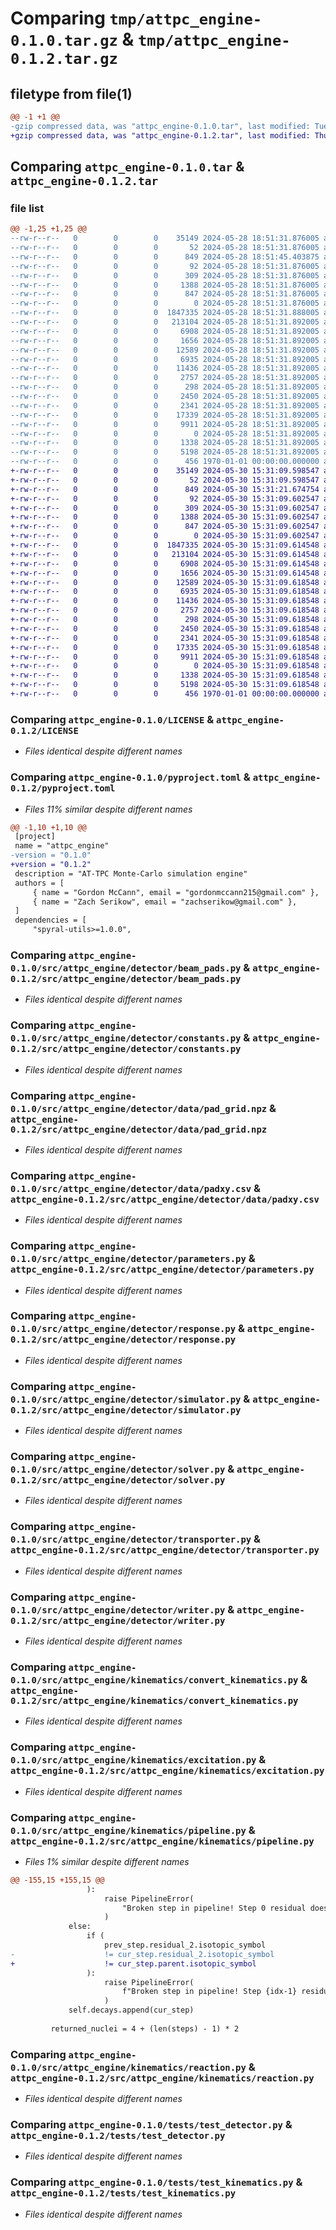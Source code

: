 # Comparing `tmp/attpc_engine-0.1.0.tar.gz` & `tmp/attpc_engine-0.1.2.tar.gz`

## filetype from file(1)

```diff
@@ -1 +1 @@
-gzip compressed data, was "attpc_engine-0.1.0.tar", last modified: Tue May 28 18:51:45 2024, max compression
+gzip compressed data, was "attpc_engine-0.1.2.tar", last modified: Thu May 30 15:31:21 2024, max compression
```

## Comparing `attpc_engine-0.1.0.tar` & `attpc_engine-0.1.2.tar`

### file list

```diff
@@ -1,25 +1,25 @@
--rw-r--r--   0        0        0    35149 2024-05-28 18:51:31.876005 attpc_engine-0.1.0/LICENSE
--rw-r--r--   0        0        0       52 2024-05-28 18:51:31.876005 attpc_engine-0.1.0/README.md
--rw-r--r--   0        0        0      849 2024-05-28 18:51:45.403875 attpc_engine-0.1.0/pyproject.toml
--rw-r--r--   0        0        0       92 2024-05-28 18:51:31.876005 attpc_engine-0.1.0/src/attpc_engine/__init__.py
--rw-r--r--   0        0        0      309 2024-05-28 18:51:31.876005 attpc_engine-0.1.0/src/attpc_engine/detector/__init__.py
--rw-r--r--   0        0        0     1388 2024-05-28 18:51:31.876005 attpc_engine-0.1.0/src/attpc_engine/detector/beam_pads.py
--rw-r--r--   0        0        0      847 2024-05-28 18:51:31.876005 attpc_engine-0.1.0/src/attpc_engine/detector/constants.py
--rw-r--r--   0        0        0        0 2024-05-28 18:51:31.876005 attpc_engine-0.1.0/src/attpc_engine/detector/data/__init__.py
--rw-r--r--   0        0        0  1847335 2024-05-28 18:51:31.888005 attpc_engine-0.1.0/src/attpc_engine/detector/data/pad_grid.npz
--rw-r--r--   0        0        0   213104 2024-05-28 18:51:31.892005 attpc_engine-0.1.0/src/attpc_engine/detector/data/padxy.csv
--rw-r--r--   0        0        0     6908 2024-05-28 18:51:31.892005 attpc_engine-0.1.0/src/attpc_engine/detector/parameters.py
--rw-r--r--   0        0        0     1656 2024-05-28 18:51:31.892005 attpc_engine-0.1.0/src/attpc_engine/detector/response.py
--rw-r--r--   0        0        0    12589 2024-05-28 18:51:31.892005 attpc_engine-0.1.0/src/attpc_engine/detector/simulator.py
--rw-r--r--   0        0        0     6935 2024-05-28 18:51:31.892005 attpc_engine-0.1.0/src/attpc_engine/detector/solver.py
--rw-r--r--   0        0        0    11436 2024-05-28 18:51:31.892005 attpc_engine-0.1.0/src/attpc_engine/detector/transporter.py
--rw-r--r--   0        0        0     2757 2024-05-28 18:51:31.892005 attpc_engine-0.1.0/src/attpc_engine/detector/writer.py
--rw-r--r--   0        0        0      298 2024-05-28 18:51:31.892005 attpc_engine-0.1.0/src/attpc_engine/kinematics/__init__.py
--rw-r--r--   0        0        0     2450 2024-05-28 18:51:31.892005 attpc_engine-0.1.0/src/attpc_engine/kinematics/convert_kinematics.py
--rw-r--r--   0        0        0     2341 2024-05-28 18:51:31.892005 attpc_engine-0.1.0/src/attpc_engine/kinematics/excitation.py
--rw-r--r--   0        0        0    17339 2024-05-28 18:51:31.892005 attpc_engine-0.1.0/src/attpc_engine/kinematics/pipeline.py
--rw-r--r--   0        0        0     9911 2024-05-28 18:51:31.892005 attpc_engine-0.1.0/src/attpc_engine/kinematics/reaction.py
--rw-r--r--   0        0        0        0 2024-05-28 18:51:31.892005 attpc_engine-0.1.0/tests/__init__.py
--rw-r--r--   0        0        0     1338 2024-05-28 18:51:31.892005 attpc_engine-0.1.0/tests/test_detector.py
--rw-r--r--   0        0        0     5198 2024-05-28 18:51:31.892005 attpc_engine-0.1.0/tests/test_kinematics.py
--rw-r--r--   0        0        0      456 1970-01-01 00:00:00.000000 attpc_engine-0.1.0/PKG-INFO
+-rw-r--r--   0        0        0    35149 2024-05-30 15:31:09.598547 attpc_engine-0.1.2/LICENSE
+-rw-r--r--   0        0        0       52 2024-05-30 15:31:09.598547 attpc_engine-0.1.2/README.md
+-rw-r--r--   0        0        0      849 2024-05-30 15:31:21.674754 attpc_engine-0.1.2/pyproject.toml
+-rw-r--r--   0        0        0       92 2024-05-30 15:31:09.602547 attpc_engine-0.1.2/src/attpc_engine/__init__.py
+-rw-r--r--   0        0        0      309 2024-05-30 15:31:09.602547 attpc_engine-0.1.2/src/attpc_engine/detector/__init__.py
+-rw-r--r--   0        0        0     1388 2024-05-30 15:31:09.602547 attpc_engine-0.1.2/src/attpc_engine/detector/beam_pads.py
+-rw-r--r--   0        0        0      847 2024-05-30 15:31:09.602547 attpc_engine-0.1.2/src/attpc_engine/detector/constants.py
+-rw-r--r--   0        0        0        0 2024-05-30 15:31:09.602547 attpc_engine-0.1.2/src/attpc_engine/detector/data/__init__.py
+-rw-r--r--   0        0        0  1847335 2024-05-30 15:31:09.614548 attpc_engine-0.1.2/src/attpc_engine/detector/data/pad_grid.npz
+-rw-r--r--   0        0        0   213104 2024-05-30 15:31:09.614548 attpc_engine-0.1.2/src/attpc_engine/detector/data/padxy.csv
+-rw-r--r--   0        0        0     6908 2024-05-30 15:31:09.614548 attpc_engine-0.1.2/src/attpc_engine/detector/parameters.py
+-rw-r--r--   0        0        0     1656 2024-05-30 15:31:09.614548 attpc_engine-0.1.2/src/attpc_engine/detector/response.py
+-rw-r--r--   0        0        0    12589 2024-05-30 15:31:09.618548 attpc_engine-0.1.2/src/attpc_engine/detector/simulator.py
+-rw-r--r--   0        0        0     6935 2024-05-30 15:31:09.618548 attpc_engine-0.1.2/src/attpc_engine/detector/solver.py
+-rw-r--r--   0        0        0    11436 2024-05-30 15:31:09.618548 attpc_engine-0.1.2/src/attpc_engine/detector/transporter.py
+-rw-r--r--   0        0        0     2757 2024-05-30 15:31:09.618548 attpc_engine-0.1.2/src/attpc_engine/detector/writer.py
+-rw-r--r--   0        0        0      298 2024-05-30 15:31:09.618548 attpc_engine-0.1.2/src/attpc_engine/kinematics/__init__.py
+-rw-r--r--   0        0        0     2450 2024-05-30 15:31:09.618548 attpc_engine-0.1.2/src/attpc_engine/kinematics/convert_kinematics.py
+-rw-r--r--   0        0        0     2341 2024-05-30 15:31:09.618548 attpc_engine-0.1.2/src/attpc_engine/kinematics/excitation.py
+-rw-r--r--   0        0        0    17335 2024-05-30 15:31:09.618548 attpc_engine-0.1.2/src/attpc_engine/kinematics/pipeline.py
+-rw-r--r--   0        0        0     9911 2024-05-30 15:31:09.618548 attpc_engine-0.1.2/src/attpc_engine/kinematics/reaction.py
+-rw-r--r--   0        0        0        0 2024-05-30 15:31:09.618548 attpc_engine-0.1.2/tests/__init__.py
+-rw-r--r--   0        0        0     1338 2024-05-30 15:31:09.618548 attpc_engine-0.1.2/tests/test_detector.py
+-rw-r--r--   0        0        0     5198 2024-05-30 15:31:09.618548 attpc_engine-0.1.2/tests/test_kinematics.py
+-rw-r--r--   0        0        0      456 1970-01-01 00:00:00.000000 attpc_engine-0.1.2/PKG-INFO
```

### Comparing `attpc_engine-0.1.0/LICENSE` & `attpc_engine-0.1.2/LICENSE`

 * *Files identical despite different names*

### Comparing `attpc_engine-0.1.0/pyproject.toml` & `attpc_engine-0.1.2/pyproject.toml`

 * *Files 11% similar despite different names*

```diff
@@ -1,10 +1,10 @@
 [project]
 name = "attpc_engine"
-version = "0.1.0"
+version = "0.1.2"
 description = "AT-TPC Monte-Carlo simulation engine"
 authors = [
     { name = "Gordon McCann", email = "gordonmccann215@gmail.com" },
     { name = "Zach Serikow", email = "zachserikow@gmail.com" },
 ]
 dependencies = [
     "spyral-utils>=1.0.0",
```

### Comparing `attpc_engine-0.1.0/src/attpc_engine/detector/beam_pads.py` & `attpc_engine-0.1.2/src/attpc_engine/detector/beam_pads.py`

 * *Files identical despite different names*

### Comparing `attpc_engine-0.1.0/src/attpc_engine/detector/constants.py` & `attpc_engine-0.1.2/src/attpc_engine/detector/constants.py`

 * *Files identical despite different names*

### Comparing `attpc_engine-0.1.0/src/attpc_engine/detector/data/pad_grid.npz` & `attpc_engine-0.1.2/src/attpc_engine/detector/data/pad_grid.npz`

 * *Files identical despite different names*

### Comparing `attpc_engine-0.1.0/src/attpc_engine/detector/data/padxy.csv` & `attpc_engine-0.1.2/src/attpc_engine/detector/data/padxy.csv`

 * *Files identical despite different names*

### Comparing `attpc_engine-0.1.0/src/attpc_engine/detector/parameters.py` & `attpc_engine-0.1.2/src/attpc_engine/detector/parameters.py`

 * *Files identical despite different names*

### Comparing `attpc_engine-0.1.0/src/attpc_engine/detector/response.py` & `attpc_engine-0.1.2/src/attpc_engine/detector/response.py`

 * *Files identical despite different names*

### Comparing `attpc_engine-0.1.0/src/attpc_engine/detector/simulator.py` & `attpc_engine-0.1.2/src/attpc_engine/detector/simulator.py`

 * *Files identical despite different names*

### Comparing `attpc_engine-0.1.0/src/attpc_engine/detector/solver.py` & `attpc_engine-0.1.2/src/attpc_engine/detector/solver.py`

 * *Files identical despite different names*

### Comparing `attpc_engine-0.1.0/src/attpc_engine/detector/transporter.py` & `attpc_engine-0.1.2/src/attpc_engine/detector/transporter.py`

 * *Files identical despite different names*

### Comparing `attpc_engine-0.1.0/src/attpc_engine/detector/writer.py` & `attpc_engine-0.1.2/src/attpc_engine/detector/writer.py`

 * *Files identical despite different names*

### Comparing `attpc_engine-0.1.0/src/attpc_engine/kinematics/convert_kinematics.py` & `attpc_engine-0.1.2/src/attpc_engine/kinematics/convert_kinematics.py`

 * *Files identical despite different names*

### Comparing `attpc_engine-0.1.0/src/attpc_engine/kinematics/excitation.py` & `attpc_engine-0.1.2/src/attpc_engine/kinematics/excitation.py`

 * *Files identical despite different names*

### Comparing `attpc_engine-0.1.0/src/attpc_engine/kinematics/pipeline.py` & `attpc_engine-0.1.2/src/attpc_engine/kinematics/pipeline.py`

 * *Files 1% similar despite different names*

```diff
@@ -155,15 +155,15 @@
                 ):
                     raise PipelineError(
                         "Broken step in pipeline! Step 0 residual does not match to Step 1 parent!"
                     )
             else:
                 if (
                     prev_step.residual_2.isotopic_symbol
-                    != cur_step.residual_2.isotopic_symbol
+                    != cur_step.parent.isotopic_symbol
                 ):
                     raise PipelineError(
                         f"Broken step in pipeline! Step {idx-1} residual_2 does not match Step {idx} parent!"
                     )
             self.decays.append(cur_step)
 
         returned_nuclei = 4 + (len(steps) - 1) * 2
```

### Comparing `attpc_engine-0.1.0/src/attpc_engine/kinematics/reaction.py` & `attpc_engine-0.1.2/src/attpc_engine/kinematics/reaction.py`

 * *Files identical despite different names*

### Comparing `attpc_engine-0.1.0/tests/test_detector.py` & `attpc_engine-0.1.2/tests/test_detector.py`

 * *Files identical despite different names*

### Comparing `attpc_engine-0.1.0/tests/test_kinematics.py` & `attpc_engine-0.1.2/tests/test_kinematics.py`

 * *Files identical despite different names*

